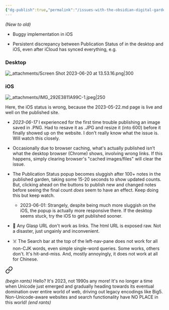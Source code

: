 ```yaml
---
{"dg-publish":true,"permalink":"/issues-with-the-obsidian-digital-garden-plugin/","noteIcon":"2","created":"","updated":""}
---
```


*(New to old)*

- Buggy implementation in iOS

- Persistent discrepancy between Publication Status of in the desktop and iOS, even after iCloud has synced everything, e.g.

### Desktop
![_attachments/Screen Shot 2023-06-20 at 13.53.16.png|300](/img/user/_attachments/Screen%20Shot%202023-06-20%20at%2013.53.16.png)

### iOS
![_attachments/IMG_292E3811A99C-1.jpeg|250](/img/user/_attachments/IMG_292E3811A99C-1.jpeg)

Here, the iOS status is wrong, because the 2023-05-22.md page is live and well on the published site.

- _2023-06-17_ I experienced for the first time trouble publishing an image saved in .PNG. Had to resave it as .JPG and resize it (into 600) before it finally showed up on the website. I don't really know what the issue is. Will watch this closely.

- Occasionally due to browser caching, what's actually published isn't what the desktop browser (Chrome) shows, involving wrong links. If this happens, simply clearing browser's "cached images/files" will clear the issue.

- The Publication Status popup becomes sluggish after 100+ notes in the published garden, taking some 15-20 seconds to show updated counts. But, clicking ahead on the buttons to publish new and changed notes before seeing the final count *does* seem to have an effect. Keep doing this but keep watch.
	- 2023-06-01: Strangely, despite being much more sluggish on the iOS, the popup is actually more responsive there. If the desktop seems stuck, try the iOS to get published sooner.

- 🤷 Any Glasp URL don't work as links. The html URL is exposed raw. Not a disaster, just ungainly and inconvenient.

- ☠️ The Search bar at the top of the left-nav-pane does not work for all non-CJK words, even simple single-word queries. Some works, others don't. It's hit-and-miss. And, mostly annoyingly, it does not work at all for Chinese. 


<div class="transclusion internal-embed is-loaded"><a class="markdown-embed-link" href="/hello-it-s-not-1990s-any-more/" aria-label="Open link"><svg xmlns="http://www.w3.org/2000/svg" width="24" height="24" viewBox="0 0 24 24" fill="none" stroke="currentColor" stroke-width="2" stroke-linecap="round" stroke-linejoin="round" class="svg-icon lucide-link"><path d="M10 13a5 5 0 0 0 7.54.54l3-3a5 5 0 0 0-7.07-7.07l-1.72 1.71"></path><path d="M14 11a5 5 0 0 0-7.54-.54l-3 3a5 5 0 0 0 7.07 7.07l1.71-1.71"></path></svg></a><div class="markdown-embed">




*(begin rants)*
Hello? It's 2023, not 1990s any more! It's no longer a time when Unicode just emerged and gradually heading towards its eventual domination over entire world of web, driving out legacy encodings like Big5. Non-Unicode-aware websites and search functionality have NO PLACE in this world! 
*(end rants)*

</div></div>
